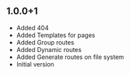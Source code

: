 ## 1.0.0+1

* Added 404
* Added Templates for pages
* Added Group routes
* Added Dynamic routes
* Added Generate routes on file system
* Initial version
